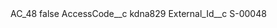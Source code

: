 <?xml version="1.0" encoding="UTF-8"?>
<CustomMetadata xmlns="http://soap.sforce.com/2006/04/metadata" xmlns:xsi="http://www.w3.org/2001/XMLSchema-instance" xmlns:xsd="http://www.w3.org/2001/XMLSchema">
    <label>AC_48</label>
    <protected>false</protected>
    <values>
        <field>AccessCode__c</field>
        <value xsi:type="xsd:string">kdna829</value>
    </values>
    <values>
        <field>External_Id__c</field>
        <value xsi:type="xsd:string">S-00048</value>
    </values>
</CustomMetadata>
